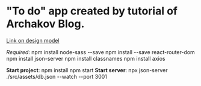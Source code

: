 # "To do" app created by tutorial of Archakov Blog.

[Link on design model](https://www.figma.com/file/OP7oFTNqV8tPZyh2zSgCaX/Todo-ReactJS?node-id=0%3A1)

*Required*:
npm install node-sass --save
npm install --save react-router-dom
npm install json-server
npm install classnames
npm install axios

**Start project**:
npm install
npm start
**Start server**:
npx json-server ./src/assets/db.json --watch --port 3001
